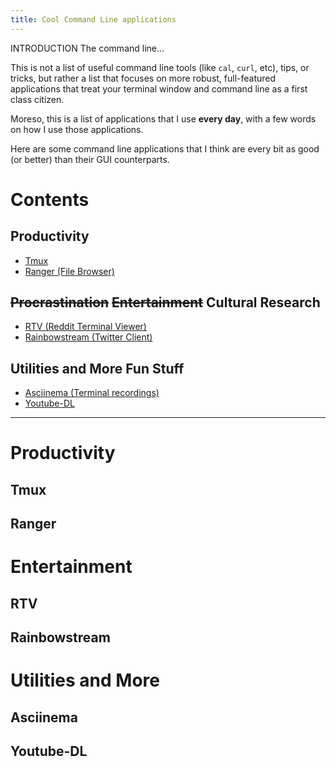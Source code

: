 ```yaml
---
title: Cool Command Line applications
---
```


INTRODUCTION
The command line...

This is not a list of useful command line tools (like `cal`, `curl`, etc), tips,
or tricks, but rather a list that focuses on more robust, full-featured applications
that treat your terminal window and command line as a first class citizen.

Moreso, this is a list of applications that I use **every day**, with a few words on
how I use those applications.

Here are some command line applications that I think are every bit as good (or
better) than their GUI counterparts.

# Contents

## Productivity
* [Tmux](#tmux)
* [Ranger (File Browser)](#ranger)

## ~~Procrastination~~ ~~Entertainment~~ Cultural Research
* [RTV (Reddit Terminal Viewer)](#rtv)
* [Rainbowstream (Twitter Client)](#rainbowstream)

## Utilities and More Fun Stuff
* [Asciinema (Terminal recordings)](#asciinema)
* [Youtube-DL]($youtube-dl)
---

# Productivity

## Tmux

## Ranger

# Entertainment

## RTV

## Rainbowstream

# Utilities and More

## Asciinema

## Youtube-DL
